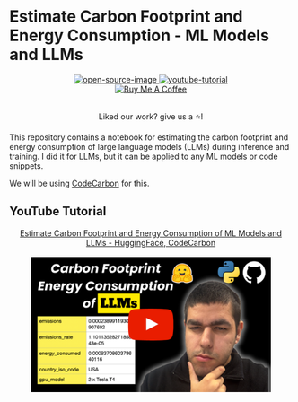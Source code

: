 # Estimate Carbon Footprint and Energy Consumption - ML Models and LLMs

<div align="center">
    <a href="">
        <img alt="open-source-image"
        src="https://img.shields.io/badge/Open%20Source%20❤%EF%B8%8F-%2325A162.svg?style=flat"
        style="height: 30px"/>
    </a>
    <a href="https://www.youtube.com/watch?v=1PBneCKqiqQ">
        <img alt="youtube-tutorial"
        src="https://img.shields.io/badge/YouTube Tutorial-%23FF0000.svg?logo=youtube&logoColor=white&style=flat"
        style="height: 30px"/>
    </a>
</div>
<div align="center">
    <a href="https://ko-fi.com/uygarkurt" target="_blank">
        <img src="https://storage.ko-fi.com/cdn/brandasset/v2/support_me_on_kofi_blue.png?_gl=1*gypxqi*_gcl_aw*R0NMLjE3MzU5Mzk3MjAuQ2owS0NRaUFzdDY3QmhDRUFSSXNBS0tkV09raHpzemtTUGxadnNOamVpN0FBRDhOdVloTVhuRHJrampCRGhac3FyT2pCY29iRWV0TmNKY2FBbWxiRUFMd193Y0I.*_gcl_au*MjUwODAwNDk1LjE3MzU5NDExMjA.*_ga*MTM3MTUxODgyMS4xNzM1OTQwODYy*_ga_M13FZ7VQ2C*MTczNTk0NTM3MC4yLjEuMTczNTk0NTk4OS40MS4wLjA." alt="Buy Me A Coffee" 
        style="height: 38px"/>
    </a>
</div>
<br/>
<div align="center">
    <p>Liked our work? give us a ⭐!</p>
</div>

This repository contains a notebook for estimating the carbon footprint and energy consumption of large language models (LLMs) during inference and training. I did it for LLMs, but it can be applied to any ML models or code snippets.

We will be using [CodeCarbon](https://github.com/mlco2/codecarbon) for this.

## YouTube Tutorial
<div align="center">
    <a href="https://www.youtube.com/watch?v=1PBneCKqiqQ">Estimate Carbon Footprint and Energy Consumption of ML Models and LLMs - HuggingFace, CodeCarbon</a>
    <br>
    <br>
    <a href="https://www.youtube.com/watch?v=1PBneCKqiqQ">
        <img src="./assets/thumbnail.png" height="85%" width="85%%"/>
    </a>
</div>